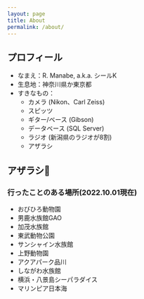 ```yaml
---
layout: page
title: About
permalink: /about/
---
```


<!--
This is the base Jekyll theme. You can find out more info about customizing your Jekyll theme, as well as basic Jekyll usage documentation at [jekyllrb.com](https://jekyllrb.com/)

You can find the source code for Minima at GitHub:
[jekyll][jekyll-organization] /
[minima](https://github.com/jekyll/minima)

You can find the source code for Jekyll at GitHub:
[jekyll][jekyll-organization] /
[jekyll](https://github.com/jekyll/jekyll)


[jekyll-organization]: https://github.com/jekyll
-->

## プロフィール
- なまえ：R. Manabe, a.k.a. シールK
- 生息地：神奈川県か東京都
- すきなもの：
    - カメラ (Nikon、Carl Zeiss)
    - スピッツ
    - ギター/ベース (Gibson)
    - データベース (SQL Server)
    - ラジオ (新潟県のラジオが8割)
    - アザラシ

## アザラシ🦭
### 行ったことのある場所(2022.10.01現在)
- おびひろ動物園
- 男鹿水族館GAO
- 加茂水族館
- 東武動物公園
- サンシャイン水族館
- 上野動物園
- アクアパーク品川
- しながわ水族館
- 横浜・八景島シーパラダイス
- マリンピア日本海